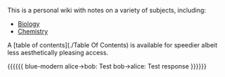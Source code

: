 This is a personal wiki with notes on a variety of subjects, including:

- [Biology](./Biology/)
- [Chemistry](./Chemistry/)

A [table of contents](./Table Of Contents) is available for speedier albeit less aesthetically pleasing access.

{{{{{{ blue-modern
    alice->bob: Test
    bob->alice: Test response
}}}}}}